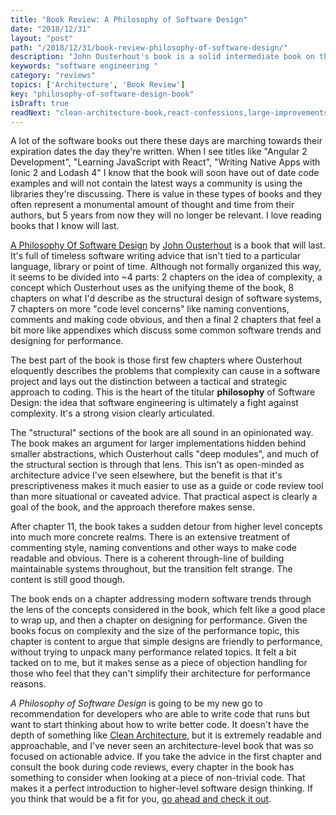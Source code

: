 ```yaml
---
title: "Book Review: A Philosophy of Software Design"
date: "2018/12/31"
layout: "post"
path: "/2018/12/31/book-review-philosophy-of-software-design/"
description: "John Ousterhout's book is a solid intermediate book on the art of writing software"
keywords: "software engineering "
category: "reviews"
topics: ['Architecture', 'Book Review']
key: "philosophy-of-software-design-book"
isDraft: true
readNext: "clean-architecture-book,react-confessions,large-improvements-small-team"
---
```


A lot of the software books out there these days are marching towards their expiration dates the day they're written.  When I see titles like "Angular 2 Development", "Learning JavaScript with React", "Writing Native Apps with Ionic 2 and Lodash 4" I know that the book will soon have out of date code examples and will not contain the latest ways a community is using the libraries they're discussing.  There is value in these types of books and they often represent a monumental amount of thought and time from their authors, but 5 years from now they will no longer be relevant.  I love reading books that I know will last.

[A Philosophy Of Software Design](https://amzn.to/2Rpu6zX) by [John Ousterhout](https://en.wikipedia.org/wiki/John_Ousterhout) is a book that will last.  It's full of timeless software writing advice that isn't tied to a particular language, library or point of time.  Although not formally organized this way, it seems to be divided into ~4 parts: 2 chapters on the idea of complexity, a concept which Ousterhout uses as the unifying theme of the book, 8 chapters on what I'd describe as the structural design of software systems, 7 chapters on more "code level concerns" like naming conventions, comments and making code obvious, and then a final 2 chapters that feel a bit more like appendixes which discuss some common software trends and designing for performance.

The best part of the book is those first few chapters where Ousterhout eloquently describes the problems that complexity can cause in a software project and lays out the distinction between a tactical and strategic approach to coding.  This is the heart of the titular **philosophy** of Software Design: the idea that software engineering is ultimately a fight against complexity.  It's a strong vision clearly articulated.

The "structural" sections of the book are all sound in an opinionated way.  The book makes an argument for larger implementations hidden behind smaller abstractions, which Ousterhout calls "deep modules", and much of the structural section is through that lens.  This isn't as open-minded as architecture advice I've seen elsewhere, but the benefit is that it's prescriptiveness makes it much easier to use as a guide or code review tool than more situational or caveated advice.  That practical aspect is clearly a goal of the book, and the approach therefore makes sense.

After chapter 11, the book takes a sudden detour from higher level concepts into much more concrete realms.  There is an extensive treatment of commenting style, naming conventions and other ways to make code readable and obvious.  There is a coherent through-line of building maintainable systems throughout, but the transition felt strange.  The content is still good though.

The book ends on a chapter addressing modern software trends through the lens of the concepts considered in the book, which felt like a good place to wrap up, and then a chapter on designing for performance.  Given the books focus on complexity and the size of the performance topic, this chapter is content to argue that simple designs are friendly to performance, without trying to unpack many performance related topics.  It felt a bit tacked on to me, but it makes sense as a piece of objection handling for those who feel that they can't simplify their architecture for performance reasons.

*A Philosophy of Software Design* is going to be my new go to recommendation for developers who are able to write code that runs but want to start thinking about how to write better code.  It doesn't have the depth of something like [Clean Architecture](https://benmccormick.org/2018/02/14/book-review-clean-architecture/), but it is extremely readable and approachable, and I've never seen an architecture-level book that was so focused on actionable advice.  If you take the advice in the first chapter and consult the book during code reviews, every chapter in the book has something to consider when looking at a piece of non-trivial code.  That makes it a perfect introduction to higher-level software design thinking.  If you think that would be a fit for you, [go ahead and check it out](https://amzn.to/2Rpu6zX).
